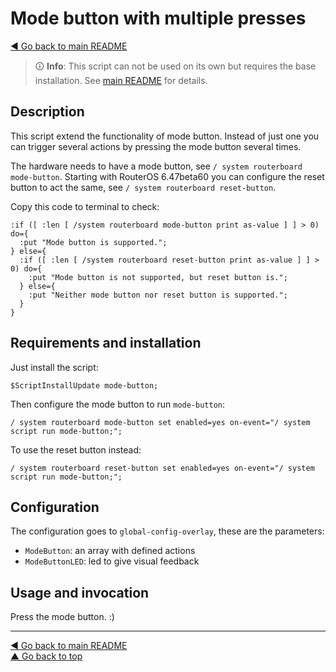Mode button with multiple presses
=================================

[◀ Go back to main README](../README.md)

> 🛈 **Info**: This script can not be used on its own but requires the base
> installation. See [main README](../README.md) for details.

Description
-----------

This script extend the functionality of mode button. Instead of just one
you can trigger several actions by pressing the mode button several times.

The hardware needs to have a mode button, see
`/ system routerboard mode-button`. Starting with RouterOS 6.47beta60 you
can configure the reset button to act the same, see
`/ system routerboard reset-button`.

Copy this code to terminal to check:

```
:if ([ :len [ /system routerboard mode-button print as-value ] ] > 0) do={
  :put "Mode button is supported.";
} else={
  :if ([ :len [ /system routerboard reset-button print as-value ] ] > 0) do={
    :put "Mode button is not supported, but reset button is.";
  } else={
    :put "Neither mode button nor reset button is supported.";
  }
}
```

Requirements and installation
-----------------------------

Just install the script:

    $ScriptInstallUpdate mode-button;

Then configure the mode button to run `mode-button`:

    / system routerboard mode-button set enabled=yes on-event="/ system script run mode-button;";

To use the reset button instead:

    / system routerboard reset-button set enabled=yes on-event="/ system script run mode-button;";

Configuration
-------------

The configuration goes to `global-config-overlay`, these are the parameters:

* `ModeButton`: an array with defined actions
* `ModeButtonLED`: led to give visual feedback

Usage and invocation
--------------------

Press the mode button. :)

---
[◀ Go back to main README](../README.md)  
[▲ Go back to top](#top)
